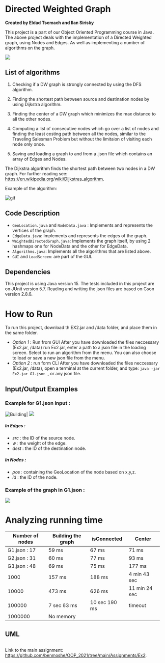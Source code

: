# Directed Weighted Graph
**Created by Eldad Tsemach and Ilan Sirisky**
 
This project is a part of our Object Oriented Programming course in Java.
The above project deals with the implementation of a Directed Weighted graph, using Nodes and Edges.
As well as implementing a number of algorithms on the graph.

![](https://i.imgur.com/9orEkmf.png)
## List of algorithms
1. Checking if a DW graph is strongly connected by using the DFS algorithm.

2. Finding the shortest path between source and destination nodes by using Dijkstra algorithm.

3. Finding the center of a DW graph which minimizes the max distance to all the other nodes.
4. Computing a list of consecutive nodes which go over a list of nodes and finding the least costing path between all the nodes,
        similar to the Traveling Salesman Problem but without the limitaion of visiting each node only once.
5. Saving and loading a graph to and from a .json file which contains an array of Edges and Nodes.

The Dijkstra algorithm finds the shortest path between two nodes in a DW graph.
For further reading see: https://en.wikipedia.org/wiki/Dijkstras_algorithm.

Example of the algorithm:

![gif](https://upload.wikimedia.org/wikipedia/commons/thumb/5/57/Dijkstra_Animation.gif/220px-Dijkstra_Animation.gif)


## Code Description
- `GeoLocation.java` and `NodeData.java` : Implements and represents the vertices of the graph.
- `EdgeData.java`: Implements and represents the edges of the graph.
- `WeightedDirectedGraph.java`: Implements the graph itself, by using 2 hashmaps one for NodeData and the other for EdgeData.
- `Algorithms.java`: Implements all the algorithms that are listed above.
- `GUI` and `LoadScreen`: are part of the GUI.


## Dependencies
This project is using Java version 15.
The tests included in this project are on JUnit version 5.7.
Reading and writing the json files are based on Gson version 2.8.6.

# How to Run
To run this project, download th EX2.jar and /data folder, and place them in the same folder.
- *Option 1* : Run from GUI
After you have downloaded the files neccessary (Ex2.jar, /data) run Ex2.jar, enter a path to a json file in the loading screen.
Select to run an algorithm from the menu.
You can also choose to load or save a new json file from the menu.
- *Option 2* : run form CLI
After you have downloaded the files neccessary (Ex2.jar, /data), open a terminal at the current folder, and type:
`java -jar Ex2.jar G1.json `, or any json file.

## Input/Output Examples
### Example for G1.json input :
![Building](https://i.imgur.com/LohNcL8.png)| ![](https://i.imgur.com/MQzNuCr.png)
##### In Edges :
- *src* : the ID of the source node.
- *w* : the weight of the edge.
- *dest* : the ID of the destination node.

##### In Nodes :
- *pos* : containing the GeoLocation of the node based on x,y,z.
- *id* : the ID of the node.

### Example of the graph in G1.json :
![](https://i.imgur.com/yZtvaeh.png)



# Analyzing running time
|Number of nodes|Building the graph|isConnected|Center|
|---------|---------|---------|---------|
|G1.json : 17|59 ms|67 ms|71 ms|
|G2.json : 31|60 ms|77 ms|93 ms|
|G3.json : 48|69 ms|75 ms|177 ms|
|1000|157 ms|188 ms|4 min 43 sec|
|10000|473 ms|626 ms|11 min 24 sec|
|100000|7 sec 63 ms|10 sec 190 ms|timeout|
|1000000| No memory|



## UML
![]()

Link to the main assignment: https://github.com/benmoshe/OOP_2021/tree/main/Assignments/Ex2.
